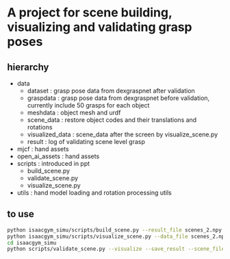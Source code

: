 # A project for scene building, visualizing and validating grasp poses

## hierarchy
- data
  - dataset : grasp pose data from dexgraspnet after validation
  - graspdata : grasp pose data from dexgraspnet before validation, currently include 50 grasps for each object
  - meshdata : object mesh and urdf
  - scene_data : restore object codes and their translations and rotations
  - visualized_data : scene_data after the screen by visualize_scene.py
  - result : log of validating scene level grasp
- mjcf : hand assets
- open_ai_assets : hand assets
- scripts : introduced in ppt
  - build_scene.py
  - validate_scene.py
  - visualize_scene.py
- utils : hand model loading and rotation processing utils

## to use
```bash
python isaacgym_simu/scripts/build_scene.py --result_file scenes_2.npy
python isaacgym_simu/scripts/visualize_scene.py --data_file scenes_2.npy --save_file scene_2_.npy --save_result
cd isaacgym_simu
python scripts/validate_scene.py --visualize --save_result --scene_file scenes_2_.npy
```